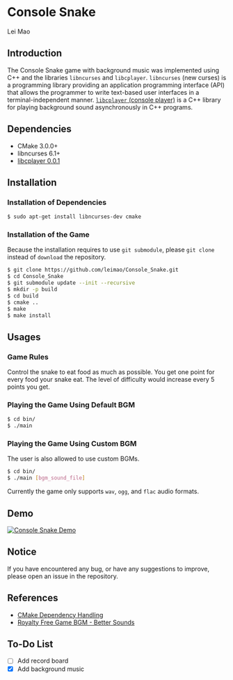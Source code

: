 # Console Snake

Lei Mao

## Introduction

The Console Snake game with background music was implemented using C++ and the libraries `libncurses` and `libcplayer`. `libncurses` (new curses) is a programming library providing an application programming interface (API) that allows the programmer to write text-based user interfaces in a terminal-independent manner. [`libcplayer` (console player)](https://github.com/leimao/Console_Player) is a C++ library for playing background sound asynchronously in C++ programs.

## Dependencies

* CMake 3.0.0+
* libncurses 6.1+
* [libcplayer 0.0.1](https://github.com/leimao/Console_Player)

## Installation

### Installation of Dependencies

```bash
$ sudo apt-get install libncurses-dev cmake
```

### Installation of the Game

Because the installation requires to use `git submodule`, please `git clone` instead of `download` the repository.

```bash
$ git clone https://github.com/leimao/Console_Snake.git
$ cd Console_Snake
$ git submodule update --init --recursive
$ mkdir -p build
$ cd build
$ cmake ..
$ make
$ make install
```

## Usages

### Game Rules

Control the snake to eat food as much as possible. You get one point for every food your snake eat. The level of difficulty would increase every 5 points you get.

### Playing the Game Using Default BGM

```bash
$ cd bin/
$ ./main
```

### Playing the Game Using Custom BGM

The user is also allowed to use custom BGMs.

```bash
$ cd bin/
$ ./main [bgm_sound_file]
```

Currently the game only supports `wav`, `ogg`, and `flac` audio formats.


## Demo

[![Console Snake Demo](https://www.youtube.com/watch?v=6eUeRn3Mdg4/0.jpg)](https://www.youtube.com/watch?v=6eUeRn3Mdg4 "Console Snake Demo")

## Notice

If you have encountered any bug, or have any suggestions to improve, please open an issue in the repository.


## References

* [CMake Dependency Handling](https://foonathan.net/2016/07/cmake-dependency-handling/)
* [Royalty Free Game BGM - Better Sounds](https://opengameart.org/content/better-sounds-nes-version)

## To-Do List

- [ ] Add record board
- [x] Add background music
